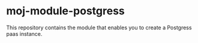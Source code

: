 # moj-module-postgress

This repository contains the module that enables you to create a Postgress paas instance.